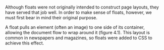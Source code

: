 Although floats were not originally intended to construct page layouts, they have
served that job well. In order to make sense of floats, however, we must first bear in
mind their original purpose.

A float pulls an element (often an image) to one side of its container, allowing the
document flow to wrap around it (figure 4.1). This layout is common in newspapers
and magazines, so floats were added to CSS to achieve this effect.